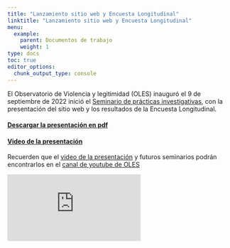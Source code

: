 ```yaml
---
title: "Lanzamiento sitio web y Encuesta Longitudinal"
linktitle: "Lanzamiento sitio web y Encuesta Longitudinal"
menu:
  example:
    parent: Documentos de trabajo
    weight: 1
type: docs
toc: true
editor_options: 
  chunk_output_type: console
---
```



El Observatorio de Violencia y legitimidad (OLES) inauguró el 9 de septiembre de 2022 inició el [Seminario de prácticas investigativas](https://oles-cl.netlify.app/event/), con la presentación del sitio web y los resultados de la Encuesta Longitudinal.

#### [Descargar la presentación en pdf](../docs/lanzamiento_oles2022.pdf/)

<p><a puedes="" descargar="" el="" programa="" apretando="" siguiente="" botón="" class="btn btn-primary" href="../docs/lanzamiento_oles2022.pdf/" role="button"><i class="far fa-file-pdf"></i></a></p>

#### [Video de la presentación]()

Recuerden que el [video de la presentación](https://youtu.be/DPqTKYSvh30) y futuros seminarios podrán encontrarlos en el [canal de youtube de OLES](https://www.youtube.com/channel/UCpzqa_c3Okvx3Ikv3t2Ld2Q)

<div class="embed-responsive embed-responsive-16by9">
<iframe class="embed-responsive-item" src="https://youtu.be/DPqTKYSvh30" frameborder="0" allow="accelerometer; autoplay; encrypted-media; gyroscope; picture-in-picture" allowfullscreen></iframe>
</div>


